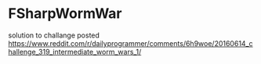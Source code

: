 # FSharpWormWar
solution to challange posted https://www.reddit.com/r/dailyprogrammer/comments/6h9woe/20160614_challenge_319_intermediate_worm_wars_1/
